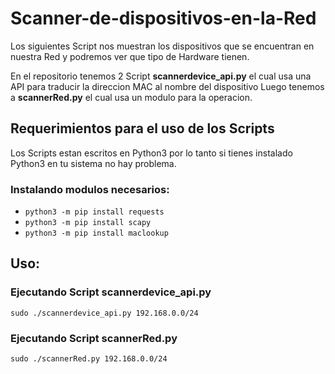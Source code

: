 # Scanner-de-dispositivos-en-la-Red
Los siguientes Script nos muestran los dispositivos que se encuentran en nuestra Red y podremos ver que tipo de Hardware tienen.

En el repositorio tenemos 2 Script **scannerdevice_api.py** el cual usa una API para traducir la direccion MAC al nombre del dispositivo
Luego tenemos a **scannerRed.py** el cual usa un modulo para la operacion.

## Requerimientos para el uso de los Scripts
Los Scripts estan escritos en Python3 por lo tanto si tienes instalado Python3 en tu sistema no hay problema.

### Instalando modulos necesarios:
- ``python3 -m pip install requests``
- ``python3 -m pip install scapy``
- ``python3 -m pip install maclookup``

## Uso:
### Ejecutando Script scannerdevice_api.py
``sudo ./scannerdevice_api.py 192.168.0.0/24``
### Ejecutando Script scannerRed.py
``sudo ./scannerRed.py 192.168.0.0/24``

